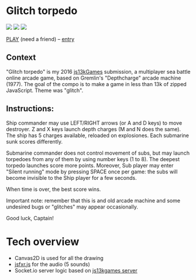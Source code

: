 # Glitch torpedo
[![](https://img.shields.io/badge/js13kGames-2016-b12a34.svg)](http://js13kgames.com/) [![](https://img.shields.io/badge/desktop-%23-----yellow.svg)](http://2016.js13kgames.com/#winners)   [![](https://img.shields.io/badge/server-%234-yellow.svg)](http://2016.js13kgames.com/#winners-server)

[PLAY](https://glitch-torpedo.herokuapp.com/) (need a friend) – [entry](http://js13kgames.com/entries/glitch-torpedo)

## Context

"Glitch torpedo" is my 2016 [js13kGames](http://js13kgames.com/entries/2016) submission, a multiplayer sea battle online arcade game, based on Gremlin's "Depthcharge" arcade machine (1977). The goal of the compo is to make a game in less than 13k of zipped JavaScript. Theme was "glitch". 

## Instructions:

Ship commander may use LEFT/RIGHT arrows (or A and D keys) to move destroyer. 
Z and X keys launch depth charges (M and N does the same).
The ship has 5 charges available, reloaded on explosiones.
Each submarine sunk scores differently.

Submarine commander does not control movement of subs, but may launch torpedoes from
any of them by using number keys (1 to 8). The deepest torpedo launches score more points.
Moreover, Sub player may enter "Silent running" mode by pressing SPACE once per game: 
the subs will become invisible to the Ship player for a few seconds.

When time is over, the best score wins.

Important note: remember that this is and old arcade machine and some undesired bugs or
"glitches" may appear occasionally.

Good luck, Captain!

# Tech overview

- Canvas2D is used for all the drawing
- [jsfxr.js](https://github.com/mneubrand/jsfxr) for the audio (5 sounds)
- Socket.io server logic based on [js13kgames server](https://github.com/js13kGames/js13kserver)


